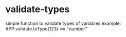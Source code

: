 # validate-types
simple function to validate types of variables
example:
APP.validate.toType(123) ==> "number"